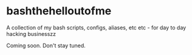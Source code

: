 # bashthehelloutofme
A collection of my bash scripts, configs, aliases, etc etc - for day to day hacking businesszz

Coming soon. Don't stay tuned.

